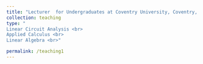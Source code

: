 ```yaml
---
title: "Lecturer  for Undergraduates at Coventry University, Coventry, UK, School of Applied Sciences——–Jan 2022 - till July 2022"
collection: teaching
type: " 
Linear Circuit Analysis <br>
Applied Calculus <br>
Linear Algebra <br>"

permalink: /teaching1
---
```

